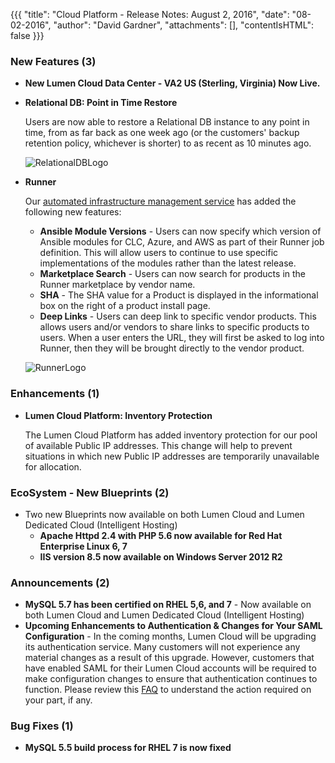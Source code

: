 {{{
"title": "Cloud Platform - Release Notes: August 2, 2016",
"date": "08-02-2016",
"author": "David Gardner",
"attachments": [],
"contentIsHTML": false
}}}

### New Features (3)
* __New Lumen Cloud Data Center - VA2 US (Sterling, Virginia) Now Live.__

* __Relational DB: Point in Time Restore__

	Users are now able to restore a Relational DB instance to any point in time, from as far back as one week ago (or the customers' backup retention policy, whichever is shorter) to as recent as 10 minutes ago.<p>

  ![RelationalDBLogo](../../images/rdbs/rdbs-logo-black.png)

* __Runner__

  Our [automated infrastructure management service](https://www.ctl.io/runner/) has added the following new features:
	- __Ansible Module Versions__ - Users can now specify which version of Ansible modules for CLC, Azure, and AWS as part of their Runner job definition. This will allow users to continue to use specific implementations of the modules rather than the latest release.
	- __Marketplace Search__ - Users can now search for products in the Runner marketplace by vendor name.
	- __SHA__ - The SHA value for a Product is displayed in the informational box on the right of a product install page.
	- __Deep Links__ - Users can deep link to specific vendor products. This allows users and/or vendors to share links to specific products to users. When a user enters the URL, they will first be asked to log into Runner, then they will be brought directly to the vendor product.<p>

  ![RunnerLogo](../../images/runner-logo-black-text.png)

### Enhancements (1)
* __Lumen Cloud Platform: Inventory Protection__

	The Lumen Cloud Platform has added inventory protection for our pool of available Public IP addresses. This change will help to prevent situations in which new Public IP addresses are temporarily unavailable for allocation.<p>

### EcoSystem - New Blueprints (2)
* Two new Blueprints now available on both Lumen Cloud and Lumen Dedicated Cloud (Intelligent Hosting)
    - __Apache Httpd 2.4 with PHP 5.6 now available for Red Hat Enterprise Linux 6, 7__
    - __IIS version 8.5 now available on Windows Server 2012 R2__

### Announcements (2)
* __MySQL 5.7 has been certified on RHEL 5,6, and 7__ - Now available on both Lumen Cloud and Lumen Dedicated Cloud (Intelligent Hosting)
* __Upcoming Enhancements to Authentication & Changes for Your SAML Configuration__ - In the coming months, Lumen Cloud will be upgrading its authentication service. Many customers will not experience any material changes as a result of this upgrade. However, customers that have enabled SAML for their Lumen Cloud accounts will be required to make configuration changes to ensure that authentication continues to function.  Please review this [FAQ](https://www.ctl.io/knowledge-base/support/authentication-updates-faq/)  to understand the action required on your part, if any.<p>

### Bug Fixes (1)
* __MySQL 5.5 build process for RHEL 7 is now fixed__
